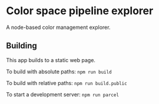 # Color space pipeline explorer
A node-based color management explorer.

## Building
This app builds to a static web page.

To build with absolute paths:
`npm run build`

To build with relative paths:
`npm run build.public`

To start a development server:
`npm run parcel`